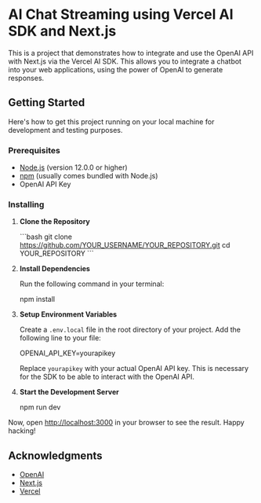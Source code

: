 # AI Chat Streaming using Vercel AI SDK and Next.js

This is a project that demonstrates how to integrate and use the OpenAI API with Next.js via the Vercel AI SDK. This allows you to integrate a chatbot into your web applications, using the power of OpenAI to generate responses.

## Getting Started

Here's how to get this project running on your local machine for development and testing purposes.

### Prerequisites

- [Node.js](https://nodejs.org/en/) (version 12.0.0 or higher)
- [npm](https://www.npmjs.com/) (usually comes bundled with Node.js)
- OpenAI API Key

### Installing

1. **Clone the Repository**

    \```bash
    git clone https://github.com/YOUR_USERNAME/YOUR_REPOSITORY.git
    cd YOUR_REPOSITORY
    \```

2. **Install Dependencies**

    Run the following command in your terminal:
    
    npm install

3. **Setup Environment Variables**

    Create a `.env.local` file in the root directory of your project. Add the following line to your file:

    OPENAI_API_KEY=yourapikey
    
    Replace `yourapikey` with your actual OpenAI API key. This is necessary for the SDK to be able to interact with the OpenAI API.

4. **Start the Development Server**


    npm run dev


Now, open [http://localhost:3000](http://localhost:3000) in your browser to see the result. Happy hacking!


## Acknowledgments

- [OpenAI](https://openai.com/)
- [Next.js](https://nextjs.org/)
- [Vercel](https://vercel.com/)
